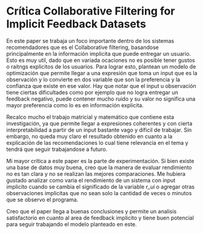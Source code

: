 ﻿# Crítica Collaborative Filtering for Implicit Feedback Datasets

En este paper se trabaja un foco importante dentro de los sistemas recomendadores que es el Collaborative filtering, basandose principalmente en la información implicita que puede entregar un usuario. Esto es muy util, dado que en variada ocaciones no es posible tener gustos o raitngs explicitos de los usuarios.  Para lograr esto, plantean un modelo de optimización que permite llegar a una expresión que toma un input que es la observación y lo convierte en dos variable que son la preferencia y la confianza que existe en ese valor. Hay que notar que el input u observación tiene ciertas dificultades como por ejemplo que no logra entregar un feedback negativo, puede contener mucho ruido y su valor no significa una mayor preferencia como lo es en información explicita.

Recalco mucho el trabajo matricial y matemático que contiene esta investigación, ya que permite llegar a expresiones coherentes y con cierta interpretabilidad a partir de un input bastante vago y díficil de trabajar. Sin embargo, no queda muy claro el resultado obtenido en cuanto a la explicación de las recomendaciones lo cual tiene relevancia en el tema y tendrá que seguir trabajandose a futuro.

Mi mayor crítica a este paper es la parte de experimentación. Si bien existe una base de datos muy buena, creo que la manera de evaluar rendimiento no es tan clara y no se realizan las mejores comparaciones. Me hubiera gustado analizar como varia el rendimiento de un sistema con input implicito cuando se cambia el significado de la variable *r_ui* o agregar otras observaciones implicitas que no sean solo la cantidad de veces o minutos que se observo el programa. 

Creo que el paper llega a buenas conclusiones y permite un analisis satisfactorio en cuanto al area de feedback implicito y tiene buen potencial para seguir trabajando el modelo planteado en este.
